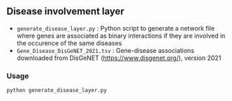 ## Disease involvement layer

* ```generate_disease_layer.py``` : Python script to generate a network file where genes are associated as binary interactions if they are involved in the occurence of the same diseases
* ```Gene_Disease_DisGeNET_2021.tsv``` : Gene-disease associations downloaded from DisGeNET (https://www.disgenet.org/), version 2021

### Usage

```python generate_disease_layer.py```